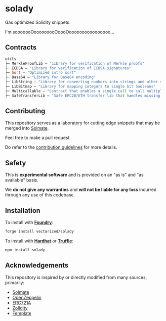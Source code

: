 # solady

Gas optimized Solidity snippets.

I'm sooooooOooooooooOoooOoooooooooooooooo...

## Contracts

```ml
utils
├─ MerkleProofLib — "Library for verification of Merkle proofs"
├─ ECDSA — "Library for verification of ECDSA signatures"
├─ Sort — "Optimized intro sort"
├─ Base64 — "Library for Base64 encoding"
├─ LibString — "Library for converting numbers into strings and other string operations"
├─ LibBitmap — "Library for mapping integers to single bit booleans"
├─ Multicallable — "Contract that enables a single call to call multiple methods on itself"
├─ SafeTransferLib — "Safe ERC20/ETH transfer lib that handles missing return values"
```

## Contributing

This repository serves as a laboratory for cutting edge snippets that may be merged into [Solmate](https://github.com/rari-capital/solmate).

Feel free to make a pull request.

Do refer to the [contribution guidelines](https://github.com/Vectorized/solady/issues/19) for more details.

## Safety

This is **experimental software** and is provided on an "as is" and "as available" basis.

We **do not give any warranties** and **will not be liable for any loss** incurred through any use of this codebase.

## Installation

To install with [**Foundry**](https://github.com/gakonst/foundry):

```sh
forge install vectorized/solady
```

To install with [**Hardhat**](https://github.com/nomiclabs/hardhat) or [**Truffle**](https://github.com/trufflesuite/truffle):

```sh
npm install solady
```

## Acknowledgements

This repository is inspired by or directly modified from many sources, primarily:

- [Solmate](https://github.com/rari-capital/solmate)
- [OpenZeppelin](https://github.com/OpenZeppelin/openzeppelin-contracts)
- [ERC721A](https://github.com/chiru-labs/ERC721A)
- [Zolidity](https://github.com/z0r0z/zolidity)
- [Femplate](https://github.com/abigger87/femplate)
